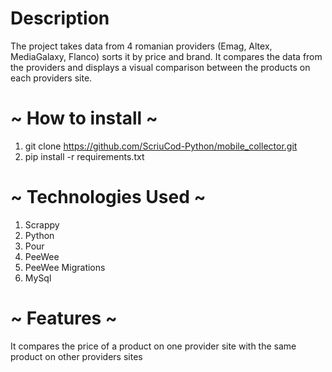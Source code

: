 # Description 
The project takes data from 4 romanian providers (Emag, Altex, MediaGalaxy, Flanco) sorts it by price and brand.
It compares the data from the providers and displays a visual comparison between the products on each providers site.

# ~ How to install ~

1. git clone https://github.com/ScriuCod-Python/mobile_collector.git
2. pip install -r requirements.txt

# ~ Technologies Used ~

1. Scrappy
2. Python
3. Pour
4. PeeWee
5. PeeWee Migrations
6. MySql

# ~ Features ~

It compares the price of a product on one provider site with the same product on other providers sites
